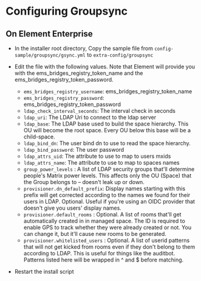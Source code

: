# Configuring Groupsync

## On Element Enterprise

 - In the installer root directory, Copy the sample file from `config-sample/groupsync/gsync.yml` to `extra-config/groupsync`
 - Edit the file with the following values. Note that Element will provide you with the ems_bridges_registry_token_name and the ems_bridges_registry_token_password.
    - `ems_bridges_registry_username`: ems_bridges_registry_token_name
    - `ems_bridges_registry_password`: ems_bridges_registry_token_password
    - `ldap_check_interval_seconds`: The interval check in seconds
    - `ldap_uri`: The LDAP Uri to connect to the ldap server
    - `ldap_base`: The LDAP base used to build the space hierarchy. This OU will become the root space. Every OU below this base will be a child-space.
    - `ldap_bind_dn`: The user bind dn to use to read the space hierarchy.
    - `ldap_bind_password`: The user password
    - `ldap_attrs_uid`: The attribute to use to map to users mxids
    - `ldap_attrs_name`: The attribute to use to map to spaces names
    - `group_power_levels` : A list of LDAP security groups that'll determine people's Matrix power levels. This affects only the OU (Space) that the Group belongs to – doesn't leak up or down.
    - `provisioner.dn_default_prefix`: Display names starting with this prefix will get corrected according to the names we found for their users in LDAP. Optional. Useful if you're using an OIDC provider that doesn't give you users' display names.
    - `provisioner.default_rooms` : Optional. A list of rooms that'll get automatically created in in managed space. The ID is required to enable GPS to track whether they were already created or not. You can change it, but it'll cause new rooms to be generated.
    - `provisioner.whitelisted_users` : Optional. A list of userid patterns that will not get kicked from rooms even if they don't belong to them according to LDAP. This is useful for things like the auditbot. Patterns listed here will be wrapped in ^ and $ before matching.

 - Restart the install script


